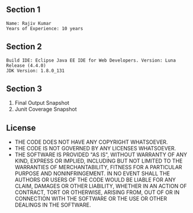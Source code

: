 ## Section 1

```
Name: Rajiv Kumar
Years of Experience: 10 years
```

## Section 2

```
Build IDE: Eclipse Java EE IDE for Web Developers. Version: Luna Release (4.4.0)
JDK Version: 1.8.0_131
```

## Section 3
1. Final Output Snapshot 
1. Junit Coverage Snapshot

## License
* THE CODE DOES NOT HAVE ANY COPYRIGHT WHATSOEVER. 
* THE CODE IS NOT GOVERNED BY ANY LICENSES WHATSOEVER. 
* THE SOFTWARE IS PROVIDED "AS IS", WITHOUT WARRANTY OF ANY KIND, EXPRESS OR IMPLIED, INCLUDING BUT NOT LIMITED TO THE WARRANTIES OF MERCHANTABILITY, FITNESS FOR A PARTICULAR PURPOSE AND NONINFRINGEMENT. IN NO EVENT SHALL THE AUTHORS OR USERS OF THE CODE WOULD BE LIABLE FOR ANY CLAIM, DAMAGES OR OTHER LIABILITY, WHETHER IN AN ACTION OF CONTRACT, TORT OR OTHERWISE, ARISING FROM, OUT OF OR IN CONNECTION WITH THE SOFTWARE OR THE USE OR OTHER DEALINGS IN THE SOFTWARE.
